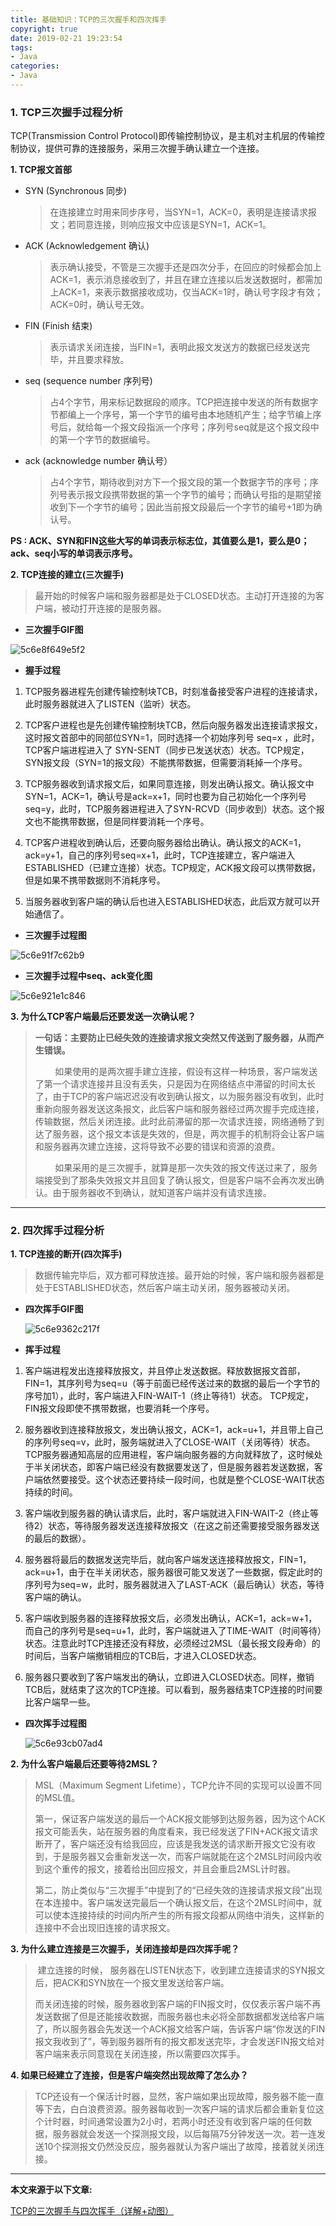 ```yaml
---
title: 基础知识：TCP的三次握手和四次挥手
copyright: true
date: 2019-02-21 19:23:54
tags:
- Java
categories:
- Java
---
```


### 1. TCP三次握手过程分析

TCP(Transmission Control Protocol)即传输控制协议，是主机对主机层的传输控制协议，提供可靠的连接服务，采用三次握手确认建立一个连接。

**1. TCP报文首部**

- SYN (Synchronous 同步) 

  > 在连接建立时用来同步序号，当SYN=1，ACK=0，表明是连接请求报文；若同意连接，则响应报文中应该是SYN=1，ACK=1。

- ACK (Acknowledgement 确认) 

  > 表示确认接受，不管是三次握手还是四次分手，在回应的时候都会加上ACK=1，表示消息接收到了，并且在建立连接以后发送数据时，都需加上ACK=1，来表示数据接收成功，仅当ACK=1时，确认号字段才有效；ACK=0时，确认号无效。

- FIN (Finish 结束) 

  > 表示请求关闭连接，当FIN=1，表明此报文发送方的数据已经发送完毕，并且要求释放。

- seq (sequence number 序列号) 

  > 占4个字节，用来标记数据段的顺序。TCP把连接中发送的所有数据字节都编上一个序号，第一个字节的编号由本地随机产生；给字节编上序号后，就给每一个报文段指派一个序号；序列号seq就是这个报文段中的第一个字节的数据编号。

- ack (acknowledge number 确认号）

  > 占4个字节，期待收到对方下一个报文段的第一个数据字节的序号；序列号表示报文段携带数据的第一个字节的编号；而确认号指的是期望接收到下一个字节的编号；因此当前报文段最后一个字节的编号+1即为确认号。

**PS : ACK、SYN和FIN这些大写的单词表示标志位，其值要么是1，要么是0；ack、seq小写的单词表示序号。**



**2. TCP连接的建立(三次握手)**

> 最开始的时候客户端和服务器都是处于CLOSED状态。主动打开连接的为客户端，被动打开连接的是服务器。

- **三次握手GIF图**

![5c6e8f649e5f2](https://i.loli.net/2019/02/21/5c6e8f649e5f2.gif)



- **握手过程**

1. TCP服务器进程先创建传输控制块TCB，时刻准备接受客户进程的连接请求，此时服务器就进入了LISTEN（监听）状态。

2. TCP客户进程也是先创建传输控制块TCB，然后向服务器发出连接请求报文，这时报文首部中的同部位SYN=1，同时选择一个初始序列号 seq=x ，此时，TCP客户端进程进入了 SYN-SENT（同步已发送状态）状态。TCP规定，SYN报文段（SYN=1的报文段）不能携带数据，但需要消耗掉一个序号。

3. TCP服务器收到请求报文后，如果同意连接，则发出确认报文。确认报文中 SYN=1，ACK=1，确认号是ack=x+1，同时也要为自己初始化一个序列号 seq=y，此时，TCP服务器进程进入了SYN-RCVD（同步收到）状态。这个报文也不能携带数据，但是同样要消耗一个序号。

4. TCP客户进程收到确认后，还要向服务器给出确认。确认报文的ACK=1，ack=y+1，自己的序列号seq=x+1，此时，TCP连接建立，客户端进入ESTABLISHED（已建立连接）状态。TCP规定，ACK报文段可以携带数据，但是如果不携带数据则不消耗序号。

5. 当服务器收到客户端的确认后也进入ESTABLISHED状态，此后双方就可以开始通信了。

- **三次握手过程图**

![5c6e91f7c62b9](https://i.loli.net/2019/02/21/5c6e91f7c62b9.png)

- **三次握手过程中seq、ack变化图**

![5c6e921e1c846](https://i.loli.net/2019/02/21/5c6e921e1c846.png)



**3. 为什么TCP客户端最后还要发送一次确认呢？**

> **一句话：主要防止已经失效的连接请求报文突然又传送到了服务器，从而产生错误。**
> 
>         如果使用的是两次握手建立连接，假设有这样一种场景，客户端发送了第一个请求连接并且没有丢失，只是因为在网络结点中滞留的时间太长了，由于TCP的客户端迟迟没有收到确认报文，以为服务器没有收到，此时重新向服务器发送这条报文，此后客户端和服务器经过两次握手完成连接，传输数据，然后关闭连接。此时此前滞留的那一次请求连接，网络通畅了到达了服务器，这个报文本该是失效的，但是，两次握手的机制将会让客户端和服务器再次建立连接，这将导致不必要的错误和资源的浪费。
> 
>         如果采用的是三次握手，就算是那一次失效的报文传送过来了，服务端接受到了那条失效报文并且回复了确认报文，但是客户端不会再次发出确认。由于服务器收不到确认，就知道客户端并没有请求连接。

---

### 2. 四次挥手过程分析

**1. TCP连接的断开(四次挥手)**

> 数据传输完毕后，双方都可释放连接。最开始的时候，客户端和服务器都是处于ESTABLISHED状态，然后客户端主动关闭，服务器被动关闭。

- **四次挥手GIF图**

  ![5c6e9362c217f](https://i.loli.net/2019/02/21/5c6e9362c217f.gif)

- **挥手过程**

1. 客户端进程发出连接释放报文，并且停止发送数据。释放数据报文首部，FIN=1，其序列号为seq=u（等于前面已经传送过来的数据的最后一个字节的序号加1），此时，客户端进入FIN-WAIT-1（终止等待1）状态。 TCP规定，FIN报文段即使不携带数据，也要消耗一个序号。

   
2. 服务器收到连接释放报文，发出确认报文，ACK=1，ack=u+1，并且带上自己的序列号seq=v，此时，服务端就进入了CLOSE-WAIT（关闭等待）状态。TCP服务器通知高层的应用进程，客户端向服务器的方向就释放了，这时候处于半关闭状态，即客户端已经没有数据要发送了，但是服务器若发送数据，客户端依然要接受。这个状态还要持续一段时间，也就是整个CLOSE-WAIT状态持续的时间。

   
3. 客户端收到服务器的确认请求后，此时，客户端就进入FIN-WAIT-2（终止等待2）状态，等待服务器发送连接释放报文（在这之前还需要接受服务器发送的最后的数据）。

   
4. 服务器将最后的数据发送完毕后，就向客户端发送连接释放报文，FIN=1，ack=u+1，由于在半关闭状态，服务器很可能又发送了一些数据，假定此时的序列号为seq=w，此时，服务器就进入了LAST-ACK（最后确认）状态，等待客户端的确认。

   
5. 客户端收到服务器的连接释放报文后，必须发出确认，ACK=1，ack=w+1，而自己的序列号是seq=u+1，此时，客户端就进入了TIME-WAIT（时间等待）状态。注意此时TCP连接还没有释放，必须经过2MSL（最长报文段寿命）的时间后，当客户端撤销相应的TCB后，才进入CLOSED状态。

   
6. 服务器只要收到了客户端发出的确认，立即进入CLOSED状态。同样，撤销TCB后，就结束了这次的TCP连接。可以看到，服务器结束TCP连接的时间要比客户端早一些。

- **四次挥手过程图**

  ![5c6e93cb07ad4](https://i.loli.net/2019/02/21/5c6e93cb07ad4.png)

**2. 为什么客户端最后还要等待2MSL？**

> MSL（Maximum Segment Lifetime），TCP允许不同的实现可以设置不同的MSL值。
> 
> 第一，保证客户端发送的最后一个ACK报文能够到达服务器，因为这个ACK报文可能丢失，站在服务器的角度看来，我已经发送了FIN+ACK报文请求断开了，客户端还没有给我回应，应该是我发送的请求断开报文它没有收到，于是服务器又会重新发送一次，而客户端就能在这个2MSL时间段内收到这个重传的报文，接着给出回应报文，并且会重启2MSL计时器。
> 
> 第二，防止类似与“三次握手”中提到了的“已经失效的连接请求报文段”出现在本连接中。客户端发送完最后一个确认报文后，在这个2MSL时间中，就可以使本连接持续的时间内所产生的所有报文段都从网络中消失，这样新的连接中不会出现旧连接的请求报文。



**3. 为什么建立连接是三次握手，关闭连接却是四次挥手呢？**

>  建立连接的时候， 服务器在LISTEN状态下，收到建立连接请求的SYN报文后，把ACK和SYN放在一个报文里发送给客户端。
> 
> 而关闭连接的时候，服务器收到客户端的FIN报文时，仅仅表示客户端不再发送数据了但是还能接收数据，而服务器也未必将全部数据都发送给客户端了，所以服务器会先发送一个ACK报文给客户端，告诉客户端“你发送的FIN报文我收到了”，等到服务器所有的报文都发送完毕，才会发送FIN报文给对客户端来表示同意现在关闭连接，所以需要四次挥手。



**4. 如果已经建立了连接，但是客户端突然出现故障了怎么办？**

> TCP还设有一个保活计时器，显然，客户端如果出现故障，服务器不能一直等下去，白白浪费资源。服务器每收到一次客户端的请求后都会重新复位这个计时器，时间通常设置为2小时，若两小时还没有收到客户端的任何数据，服务器就会发送一个探测报文段，以后每隔75分钟发送一次。若一连发送10个探测报文仍然没反应，服务器就认为客户端出了故障，接着就关闭连接。



---

**本文来源于以下文章:**

[TCP的三次握手与四次挥手（详解+动图）](https://blog.csdn.net/qzcsu/article/details/72861891)
